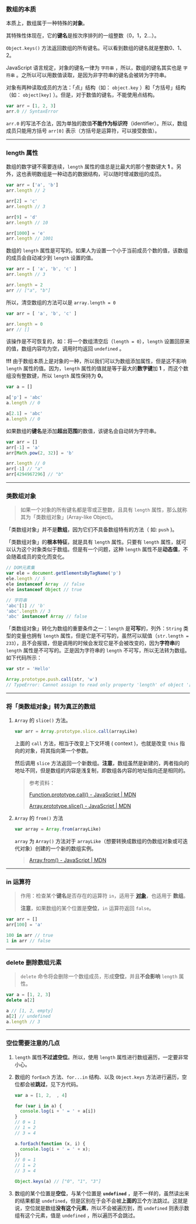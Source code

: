 ### 数组的本质

本质上，数组属于一种特殊的**对象**。

其特殊性体现在，它的**键名**是按次序排列的一组整数（0，1，2…）。

`Object.keys()` 方法返回数组的所有键名。可以看到数组的键名就是整数0、1、2。

JavaScript 语言规定，对象的键名一律为 `字符串` ，所以，数组的键名其实也是 `字符串` 。之所以可以用数值读取，是因为非字符串的键名会被转为字符串。

对象有两种读取成员的方法：「点」结构（如： `object.key` ）和「方括号」结构（如： `object[key]` ）。但是，对于数值的键名，不能使用点结构。

```javascript
var arr = [1, 2, 3]
arr.0 // SyntaxError
```

`arr.0` 的写法不合法，因为单独的数值**不能作为标识符**（identifier）。所以，数组成员只能用方括号 `arr[0]` 表示（方括号是运算符，可以接受数值）。

---

### length 属性

数组的数字键不需要连续，`length` 属性的值总是比最大的那个整数键大 **1** 。另外，这也表明数组是一种动态的数据结构，可以随时增减数组的成员。

```javascript
var arr = ['a', 'b']
arr.length // 2

arr[2] = 'c'
arr.length // 3

arr[9] = 'd'
arr.length // 10

arr[1000] = 'e'
arr.length // 1001
```

数组的 `length` 属性是可写的。如果人为设置一个小于当前成员个数的值，该数组的成员会自动减少到 `length` 设置的值。

```javascript
var arr = [ 'a', 'b', 'c' ]
arr.length // 3

arr.length = 2
arr // ["a", "b"]
```

所以，清空数组的方法可以是 `array.length = 0`

```javascript
var arr = [ 'a', 'b', 'c' ]

arr.length = 0
arr // []
```

该操作是不可恢复的，如：将一个数组清空后（`length = 0`），`length` 设置回原来的值，数组内容均为空，调用时均返回 `undefined` 。

**!!!** 由于数组本质上是对象的一种，所以我们可以为数组添加属性，但是这不影响 `length` 属性的值。因为，`length` 属性的值就是等于最大的**数字键**加 **1** ，而这个数组没有整数键，所以 `length` 属性保持为 **0**。

```javascript
var a = []

a['p'] = 'abc'
a.length // 0

a[2.1] = 'abc'
a.length // 0
```

如果数组的**键名**是添加**超出范围**的数值，该键名会自动转为字符串。

```javascript
var arr = []
arr[-1] = 'a'
arr[Math.pow(2, 32)] = 'b'

arr.length // 0
arr[-1] // "a"
arr[4294967296] // "b"
```

---

### 类数组对象

> 如果一个对象的所有键名都是零或正整数，且具有 `length` 属性，那么就称其为「类数组对象」(Array-like Object)。

「类数组对象」并不是**数组**，因为它们不具备数组特有的方法（ 如: `push` )。

「类数组对象」的**根本特征**，就是具有 `length` 属性。只要有 `length` 属性，就可以认为这个对象类似于数组。但是有一个问题，这种 `length` 属性不是**动态值**，不会随着成员的变化而变化。

```javascript
// DOM元素集
var ele = document.getElementsByTagName('p')
ele.length // 5
ele instanceof Array  // false
ele instanceof Object // true

// 字符串
'abc'[1] // 'b'
'abc'.length // 3
'abc' instanceof Array // false
```

「类数组对象」转化为数组的重要条件之一：`length` 是**可写**的，列外：`String` 类型的变量也拥有 `length` 属性，但是它是不可写的，虽然可以赋值（`str.length = 233`），且不会报错，但是调用的时候会发现它是不会被改变的，因为**字符串**的 `length` 属性是不可写的。正是因为字符串的 `length` 不可写，所以无法转为数组。如下代码所示：

```javascript
var str = 'Hello'

Array.prototype.push.call(str, 'w')
// TypeError: Cannot assign to read only property 'length' of object '[object String]'
```

---

### 将「类数组对象」转为真正的数组

1. `Array` 的 `slice()` 方法。

    ```javascript
    var arr = Array.prototype.slice.call(arrayLike)
    ```

    上面的 `call` 方法，相当于改变上下文环境 ( context )，也就是改变 `this` 指向的对象，将其指向第一个参数。

    然后调用 `slice` 方法返回一个新数组。**注意**，数组虽然是新建的，两者指向的地址不同，但是数组的内容是浅复制，即数组各内容的地址指向还是相同的。

    > 参考资料：
    > 
    > [Function.prototype.call() - JavaScript | MDN](https://developer.mozilla.org/zh-CN/docs/Web/JavaScript/Reference/Global_Objects/Function/call)
    > 
    > [Array.prototype.slice() - JavaScript | MDN](https://developer.mozilla.org/zh-CN/docs/Web/JavaScript/Reference/Global_Objects/Array/slice#Array-like)

2. `Array` 的 `from()` 方法

    ```javascript
    var array = Array.from(arrayLike)
    ```

    `array` 为 `Array()` 方法对于 `arrayLike`（想要转换成数组的伪数组对象或可迭代对象）创建的一个新的数组实例。

    > [Array.from() - JavaScript | MDN](https://developer.mozilla.org/zh-CN/docs/Web/JavaScript/Reference/Global_Objects/Array/from)


---

### in 运算符

> 作用：检查某个**键名**是否存在的运算符 `in`，适用于 [**对象**](https://github.com/LBinin/LearnJS/blob/master/%E8%AF%AD%E6%B3%95/%E5%AF%B9%E8%B1%A1.md#%E8%AF%BB%E5%8F%96%E4%B8%80%E4%B8%AA%E4%B8%8D%E5%AD%98%E5%9C%A8%E7%9A%84%E9%94%AE)，也适用于 **数组**。
> 
> **注意**，如果数组的某个位置是**空位**，`in` 运算符返回 `false`。

```javascript
var arr = []
arr[100] = 'a'

100 in arr // true
1 in arr // false
```

---

### delete 删除数组元素

> `delete` 命令将会删除一个数组成员，形成**空位**，并且**不会影响** `length` 属性。

```javascript
var a = [1, 2, 3]
delete a[2]

a // [1, 2, empty]
a[2] // undefined
a.length // 3
```

---

### 空位需要注意的几点

1. `length` 属性**不过滤空位**。所以，使用 `length` 属性进行数组遍历，一定要非常小心。
1. 数组的 `forEach` 方法、`for...in` 结构、以及 `Object.keys` 方法进行遍历，空位都会被**跳过**，见下方代码。

    ```javascript
    var a = [1, 2,  , 4]

    for (var i in a) {
      console.log(i + ' = ' + a[i])
    }
    // 0 = 1
    // 1 = 2
    // 3 = 4

    a.forEach(function (x, i) {
      console.log(i + ' = ' + x);
    })
    // 0 = 1
    // 1 = 2
    // 3 = 4

    Object.keys(a) // ["0", "1", "3"]
    ```

1. 数组的某个位置是**空位**，与某个位置是 **`undefined`** ，是不一样的，虽然读出来的结果都是 `undefined`，但是区别在于会不会被**上面的三个**方法跳过。这就是说，空位就是数组**没有这个元素**，所以不会被遍历到，而 `undefined` 则表示数组有这个元素，值是 `undefined` ，所以遍历不会跳过。
